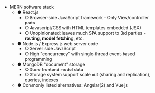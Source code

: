 - MERN software stack
	- ● React.js
		- ○ Browser-side JavaScript framework - Only View/controller parts
		- ○ Javascript/CSS with HTML templates embedded (JSX)
		- ○ Unopinionated: leaves much SPA support to 3rd parties - **routing, model fetchin**g, etc.
	- ● Node.js / Express.js web server code
		- ○ Server side JavaScript
		- ○ High "concurrency" with single-thread event-based programming
	- ● MongoDB "document" storage
		- ○ Store frontend model data
		- ○ Storage system support scale out (sharing and replication), queries, indexes
	- ● Commonly listed alternatives: Angular(2) and Vue.js